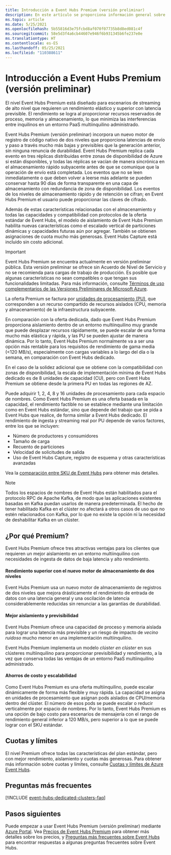 ```yaml
---
title: Introducción a Event Hubs Premium (versión preliminar)
description: En este artículo se proporciona información general sobre Azure Event Hubs Premium, que ofrece implementaciones multiinquilino de Event Hubs para necesidades de streaming de alto nivel.
ms.topic: article
ms.date: 5/25/2021
ms.openlocfilehash: 5b55816d3e75fcbd8af070f07735b8d8ed081c4f
ms.sourcegitcommit: 58e5d3f4a6cb44607e946f6b931345b6fe237e0e
ms.translationtype: HT
ms.contentlocale: es-ES
ms.lasthandoff: 05/25/2021
ms.locfileid: "110388611"
---
```

# <a name="overview-of-event-hubs-premium-preview"></a>Introducción a Event Hubs Premium (versión preliminar)

El nivel Event Hubs Premium está diseñado para escenarios de streaming de alto nivel que requieren un rendimiento elástico y superior con latencia previsible. El rendimiento se logra al proporcionar recursos reservados de proceso, memoria y almacenamiento, lo que minimiza las interferencias entre inquilinos en un entorno PaaS multiinquilino administrado. 

Event Hubs Premium (versión preliminar) incorpora un nuevo motor de registro de código nativo de dos niveles que proporciona latencias de envío y paso a través mucho más bajas y previsibles que la generación anterior, sin ninguna renuncia de durabilidad. Event Hubs Premium replica cada evento en tres réplicas distribuidas entre zonas de disponibilidad de Azure si están disponibles, y todas las réplicas se vacían de manera sincrónica en el almacenamiento rápido subyacente antes de que se comunique que la operación de envío está completada. Los eventos que no se leen inmediatamente o que deben volver a leerse más adelante se pueden conservar hasta 90 días de forma transparente en una capa de almacenamiento con redundancia de zona de disponibilidad. Los eventos de los niveles de almacenamiento rápido y de retención se cifran; en Event Hubs Premium el usuario puede proporcionar las claves de cifrado. 

Además de estas características relacionadas con el almacenamiento y todas las capacidades y compatibilidad con protocolos de la oferta estándar de Event Hubs, el modelo de aislamiento de Event Hubs Premium habilita nuevas características como el escalado vertical de particiones dinámicas y capacidades futuras aún por agregar. También se obtienen asignaciones de cuota mucho más generosas. Event Hubs Capture está incluido sin costo adicional.

> [!IMPORTANT]
> Event Hubs Premium se encuentra actualmente en versión preliminar pública. Esta versión preliminar se ofrece sin Acuerdo de Nivel de Servicio y no se recomienda para cargas de trabajo de producción. Es posible que algunas características no sean compatibles o que tengan sus funcionalidades limitadas. Para más información, consulte [Términos de uso complementarios de las Versiones Preliminares de Microsoft Azure](https://azure.microsoft.com/support/legal/preview-supplemental-terms/).
 
La oferta Premium se factura por [unidades de procesamiento (PU)](event-hubs-scalability.md#processing-units), que corresponden a un recurso compartido de recursos aislados (CPU, memoria y almacenamiento) de la infraestructura subyacente. 

En comparación con la oferta dedicada, dado que Event Hubs Premium proporciona aislamiento dentro de un entorno multiinquilino muy grande que puede desplazar recursos rápidamente, se puede escalar de una forma mucho más elástica y rápida, y las PU se pueden ajustar de manera dinámica. Por lo tanto, Event Hubs Premium normalmente va a ser una opción más rentable para los requisitos de rendimiento de gama media (<120 MB/s), especialmente con cargas variables a lo largo del día o la semana, en comparación con Event Hubs dedicado. 

En el caso de la solidez adicional que se obtiene con la compatibilidad con zonas de disponibilidad, la escala de implementación mínima de Event Hubs dedicado es de 8 unidades de capacidad (CU), pero con Event Hubs Premium se obtiene desde la primera PU en todas las regiones de AZ. 

Puede adquirir 1, 2, 4, 8 y 16 unidades de procesamiento para cada espacio de nombres. Como Event Hubs Premium es una oferta basada en la capacidad, el rendimiento factible no se establece mediante una limitación como en Event Hubs estándar, sino que depende del trabajo que se pida a Event Hubs que realice, de forma similar a Event Hubs dedicado. El rendimiento de ingesta y streaming real por PU depende de varios factores, entre los que se incluyen:

* Número de productores y consumidores
* Tamaño de carga 
* Recuento de particiones
* Velocidad de solicitudes de salida 
* Uso de Event Hubs Capture, registro de esquema y otras características avanzadas

Vea la [comparación entre SKU de Event Hubs](event-hubs-quotas.md) para obtener más detalles.


> [!NOTE]
> Todos los espacios de nombres de Event Hubs están habilitados para el protocolo RPC de Apache Kafka, de modo que las aplicaciones existentes basadas en Kafka puedan usarlos de manera predeterminada. El hecho de tener habilitado Kafka en el clúster no afectará a otros casos de uso que no estén relacionados con Kafka, por lo que no existe la opción ni la necesidad de deshabilitar Kafka en un clúster.

## <a name="why-premium"></a>¿Por qué Premium?

Event Hubs Premium ofrece tres atractivas ventajas para los clientes que requieren un mejor aislamiento en un entorno multiinquilino con necesidades de ingesta de datos de baja latencia y alto rendimiento.

#### <a name="superior-performance-with-the-new-two-tier-storage-engine"></a>Rendimiento superior con el nuevo motor de almacenamiento de dos niveles

Event Hubs Premium usa un nuevo motor de almacenamiento de registros de dos niveles que mejora drásticamente el rendimiento de entrada de datos con una latencia general y una oscilación de latencia considerablemente reducidas sin renunciar a las garantías de durabilidad. 

#### <a name="better-isolation-and-predictability"></a>Mejor aislamiento y previsibilidad

Event Hubs Premium ofrece una capacidad de proceso y memoria aislada para lograr una latencia más previsible y un riesgo de impacto de *vecino ruidoso* mucho menor en una implementación multiinquilino.

Event Hubs Premium implementa un modelo *clúster en clúster* en sus clústeres multiinquilino para proporcionar previsibilidad y rendimiento, a la vez que conserva todas las ventajas de un entorno PaaS multiinquilino administrado. 


#### <a name="cost-savings-and-scalability"></a>Ahorros de costo y escalabilidad
Como Event Hubs Premium es una oferta multiinquilino, puede escalar dinámicamente de forma más flexible y muy rápida. La capacidad se asigna en unidades de procesamiento que asignan pods aislados de CPU/memoria dentro del clúster. El número de esos pods se puede escalar o reducir verticalmente por espacio de nombres. Por lo tanto, Event Hubs Premium es una opción de bajo costo para escenarios de mensajería con el rango de rendimiento general inferior a 120 MB/s, pero superior a lo que se puede lograr con el SKU estándar.  

## <a name="quotas-and-limits"></a>Cuotas y límites
El nivel Premium ofrece todas las características del plan estándar, pero con mejor rendimiento, aislamiento y cuotas más generosas. Para obtener más información sobre cuotas y límites, consulte [Cuotas y límites de Azure Event Hubs](event-hubs-quotas.md).


## <a name="faqs"></a>Preguntas más frecuentes

[!INCLUDE [event-hubs-dedicated-clusters-faq](../../includes/event-hubs-premium-faq.md)]

## <a name="next-steps"></a>Pasos siguientes

Puede empezar a usar Event Hubs Premium (versión preliminar) mediante [Azure Portal](https://aka.ms/eventhubsclusterquickstart). Vea [Precios de Event Hubs Premium](https://azure.microsoft.com/pricing/details/event-hubs/) para obtener más detalles sobre los precios, y [Preguntas más frecuentes sobre Event Hubs](event-hubs-faq.yml) para encontrar respuestas a algunas preguntas frecuentes sobre Event Hubs. 

